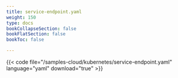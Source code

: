 ```yaml
---
title: service-endpoint.yaml
weight: 150
type: docs
bookCollapseSection: false
bookFlatSection: false
bookToc: false

---
```


{{< code file="/samples-cloud/kubernetes/service-endpoint.yaml" language="yaml" download="true" >}}
